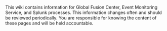 This wiki contains information for Global Fusion Center, Event Monitoring Service, and Splunk processes. This information changes often and should be reviewed periodically. You are responsible for knowing the content of these pages and will be held accountable.